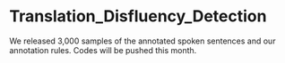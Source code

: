 # Translation_Disfluency_Detection

We released 3,000 samples of the annotated spoken sentences and our annotation rules. Codes will be pushed this month.
